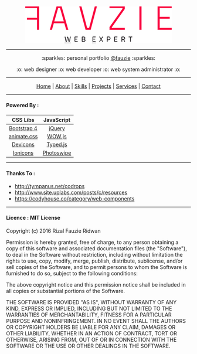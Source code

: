 <p align="center"><img src="https://github.com/fauzie/fauzie.github.io/raw/master/img/fauzie.png"></p>

---

<p align="center">:sparkles: personal portfolio <a href="https://github.com/fauzie">@fauzie</a> :sparkles:</p>

<p align="center">:o: web designer :o: web developer :o: web system administrator :o:</p>

---

<p align="center"><a href="http://fauzie.my.id/">Home</a> | <a href="http://fauzie.my.id/#about">About</a> | <a href="http://fauzie.my.id/#skills">Skills</a> | <a href="http://fauzie.my.id/#projects">Projects</a> | <a href="http://fauzie.my.id/#services">Services</a> | <a href="http://fauzie.my.id/#contacts">Contact</a></p>

---

#### Powered By :

| CSS Libs | JavaScript |
|:---------------:|:---------------:|
| [Bootstrap 4](http://v4-alpha.getbootstrap.com/) | [jQuery](http://jquery.com/) |
| [animate.css](http://github.com/daneden/animate.css) | [WOW.js](http://mynameismatthieu.com/WOW/) |
| [Devicons](https://github.com/vorillaz/devicons) | [Typed.js](https://github.com/mattboldt/typed.js/) |
| [Ionicons](http://ionicons.com/) | [Photoswipe](https://github.com/dimsemenov/photoswipe) |

___

#### Thanks To :

* http://tympanus.net/codrops
* http://www.site.uplabs.com/posts/c/resources
* https://codyhouse.co/category/web-components

___

#### Licence : MIT License

Copyright (c) 2016 Rizal Fauzie Ridwan

Permission is hereby granted, free of charge, to any person obtaining a copy
of this software and associated documentation files (the "Software"), to deal
in the Software without restriction, including without limitation the rights
to use, copy, modify, merge, publish, distribute, sublicense, and/or sell
copies of the Software, and to permit persons to whom the Software is
furnished to do so, subject to the following conditions:

The above copyright notice and this permission notice shall be included in all
copies or substantial portions of the Software.

THE SOFTWARE IS PROVIDED "AS IS", WITHOUT WARRANTY OF ANY KIND, EXPRESS OR
IMPLIED, INCLUDING BUT NOT LIMITED TO THE WARRANTIES OF MERCHANTABILITY,
FITNESS FOR A PARTICULAR PURPOSE AND NONINFRINGEMENT. IN NO EVENT SHALL THE
AUTHORS OR COPYRIGHT HOLDERS BE LIABLE FOR ANY CLAIM, DAMAGES OR OTHER
LIABILITY, WHETHER IN AN ACTION OF CONTRACT, TORT OR OTHERWISE, ARISING FROM,
OUT OF OR IN CONNECTION WITH THE SOFTWARE OR THE USE OR OTHER DEALINGS IN THE
SOFTWARE.
